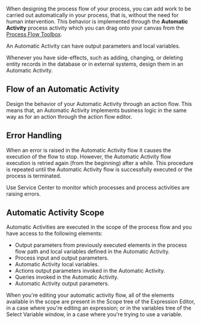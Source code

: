When designing the process flow of your process, you can add work to be carried out automatically in your process, that is, without the need for human intervention. This behavior is implemented through the **Automatic Activity** process activity which you can drag onto your canvas from the [Process Flow Toolbox](<../../../develop/processes/process-flow/process-flow-toolbox.md>).

An Automatic Activity can have output parameters and local variables.

Whenever you have side-effects, such as adding, changing, or deleting entity records in the database or in external systems, design them in an Automatic Activity.

## Flow of an Automatic Activity

Design the behavior of your Automatic Activity through an action flow. This means that, an Automatic Activity implements business logic in the same way as for an action through the action flow editor.

## Error Handling

When an error is raised in the Automatic Activity flow it causes the execution of the flow to stop. However, the Automatic Activity flow execution is retried again (from the beginning) after a while. This procedure is repeated until the Automatic Activity flow is successfully executed or the process is terminated.

Use Service Center to monitor which processes and process activities are raising errors.

## Automatic Activity Scope

Automatic Activities are executed in the scope of the process flow and you have access to the following elements:

* Output parameters from previously executed elements in the process flow path and local variables defined in the Automatic Activity.
* Process input and output parameters.
* Automatic Activity local variables.
* Actions output parameters invoked in the Automatic Activity.
* Queries invoked in the Automatic Activity.
* Automatic Activity output parameters.

When you're editing your automatic activity flow, all of the elements available in the scope are present in the Scope tree of the Expression Editor, in a case where you're editing an expression; or in the variables tree of the Select Variable window, in a case where you're trying to use a variable.
